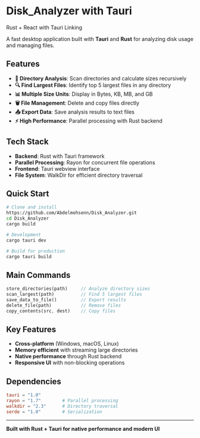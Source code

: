 # Disk_Analyzer with Tauri
Rust + React with Tauri Linking

A fast desktop application built with **Tauri** and **Rust** for analyzing disk usage and managing files.

## Features

- **📁 Directory Analysis**: Scan directories and calculate sizes recursively
- **🔍 Find Largest Files**: Identify top 5 largest files in any directory  
- **📊 Multiple Size Units**: Display in Bytes, KB, MB, and GB
- **🗑️ File Management**: Delete and copy files directly
- **📤 Export Data**: Save analysis results to text files
- **⚡ High Performance**: Parallel processing with Rust backend

## Tech Stack

- **Backend**: Rust with Tauri framework
- **Parallel Processing**: Rayon for concurrent file operations
- **Frontend**: Tauri webview interface
- **File System**: WalkDir for efficient directory traversal

## Quick Start

```bash
# Clone and install
https://github.com/Abdelmohsenn/Disk_Analyzer.git
cd Disk_Analyzer
cargo build

# Development
cargo tauri dev

# Build for production
cargo tauri build
```

## Main Commands

```rust
store_directories(path)     // Analyze directory sizes
scan_largest(path)          // Find 5 largest files
save_data_to_file()         // Export results
delete_file(path)           // Remove files
copy_contents(src, dest)    // Copy files
```

## Key Features

- **Cross-platform** (Windows, macOS, Linux)
- **Memory efficient** with streaming large directories
- **Native performance** through Rust backend
- **Responsive UI** with non-blocking operations

## Dependencies

```toml
tauri = "1.0"
rayon = "1.7"        # Parallel processing
walkdir = "2.3"      # Directory traversal
serde = "1.0"        # Serialization
```

---

**Built with Rust + Tauri for native performance and modern UI**

